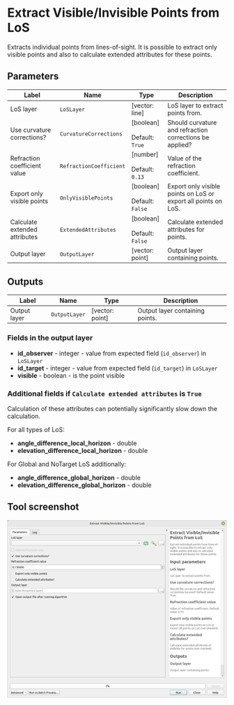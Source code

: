 # Extract Visible/Invisible Points from LoS

Extracts individual points from lines-of-sight. It is possible to extract only visible points and also to calculate extended attributes for these points.

## Parameters

| Label                         | Name                    | Type                                      | Description                                                    |
| ----------------------------- | ----------------------- | ----------------------------------------- | -------------------------------------------------------------- |
| LoS layer                     | `LoSLayer`              | [vector: line]                            | LoS layer to extract points from.                              |
| Use curvature corrections?    | `CurvatureCorrections`  | [boolean]<br/><br/>Default: `True`        | Should curvature and refraction corrections be applied?        |
| Refraction coefficient value  | `RefractionCoefficient` | [number] <br/><br/> Default: <br/> `0.13` | Value of the refraction coefficient.                           |
| Export only visible points    | `OnlyVisiblePoints`     | [boolean]<br/><br/>Default: `False`       | Export only visible points on LoS or export all points on LoS. |
| Calculate extended attributes | `ExtendedAttributes`    | [boolean]<br/><br/>Default: `False`       | Calculate extended attributes for points.                      |
| Output layer                  | `OutputLayer`           | [vector: point]                           | Output layer containing points.                                |

## Outputs

| Label        | Name          | Type            | Description                     |
| ------------ | ------------- | --------------- | ------------------------------- |
| Output layer | `OutputLayer` | [vector: point] | Output layer containing points. |

### Fields in the output layer

* __id_observer__ - integer - value from expected field (`id_observer`) in `LoSLayer`
* __id_target__ - integer - value from expected field (`id_target`) in `LoSLayer`
* __visible__ - boolean - is the point visible

### Additional fields if `Calculate extended attributes` is `True`

Calculation of these attributes can potentially significantly slow down the calculation.  

For all types of LoS:

* __angle_difference_local_horizon__ - double
* __elevation_difference_local_horizon__ - double

For Global and NoTarget LoS additionally:

* __angle_difference_global_horizon__ - double
* __elevation_difference_global_horizon__ - double

## Tool screenshot

![Extract Visible/Invisible Points from LoS](../../images/tool_extract_points_los.png)
	